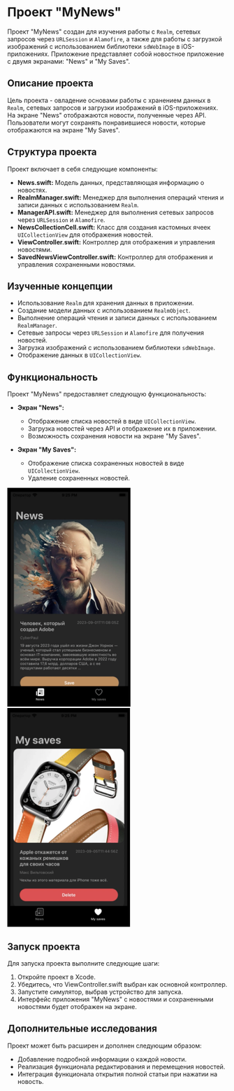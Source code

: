 # Проект "MyNews"

Проект "MyNews" создан для изучения работы с `Realm`, сетевых запросов через `URLSession` и `Alamofire`, а также для работы с загрузкой изображений с использованием библиотеки `sdWebImage` в iOS-приложениях. Приложение представляет собой новостное приложение с двумя экранами: "News" и "My Saves".

## Описание проекта

Цель проекта - овладение основами работы с хранением данных в `Realm`, сетевых запросов и загрузки изображений в iOS-приложениях. На экране "News" отображаются новости, полученные через API. Пользователи могут сохранять понравившиеся новости, которые отображаются на экране "My Saves".

## Структура проекта

Проект включает в себя следующие компоненты:

- **News.swift:** Модель данных, представляющая информацию о новостях.
- **RealmManager.swift:** Менеджер для выполнения операций чтения и записи данных с использованием `Realm`.
- **ManagerAPI.swift:** Менеджер для выполнения сетевых запросов через `URLSession` и `Alamofire`.
- **NewsCollectionCell.swift:** Класс для создания кастомных ячеек `UICollectionView` для отображения новостей.
- **ViewController.swift:** Контроллер для отображения и управления новостями.
- **SavedNewsViewController.swift:** Контроллер для отображения и управления сохраненными новостями.

## Изученные концепции

- Использование `Realm` для хранения данных в приложении.
- Создание модели данных с использованием `RealmObject`.
- Выполнение операций чтения и записи данных с использованием `RealmManager`.
- Сетевые запросы через `URLSession` и `Alamofire` для получения новостей.
- Загрузка изображений с использованием библиотеки `sdWebImage`.
- Отображение данных в `UICollectionView`.

## Функциональность

Проект "MyNews" предоставляет следующую функциональность:

- **Экран "News":**
  - Отображение списка новостей в виде `UICollectionView`.
  - Загрузка новостей через API и отображение их в приложении.
  - Возможность сохранения новости на экране "My Saves".

- **Экран "My Saves":**
  - Отображение списка сохраненных новостей в виде `UICollectionView`.
  - Удаление сохраненных новостей.

<div>
  <img src="Assets/01.png" alt="03" height="500" style="margin-right: 30px;">
  <img src="Assets/02.png" alt="01" height="500">
</div>

## Запуск проекта

Для запуска проекта выполните следующие шаги:

1. Откройте проект в Xcode.
2. Убедитесь, что ViewController.swift выбран как основной контроллер.
3. Запустите симулятор, выбрав устройство для запуска.
4. Интерфейс приложения "MyNews" с новостями и сохраненными новостями будет отображен на экране.

## Дополнительные исследования

Проект может быть расширен и дополнен следующим образом:

- Добавление подробной информации о каждой новости.
- Реализация функционала редактирования и перемещения новостей.
- Интеграция функционала открытия полной статьи при нажатии на новость.
